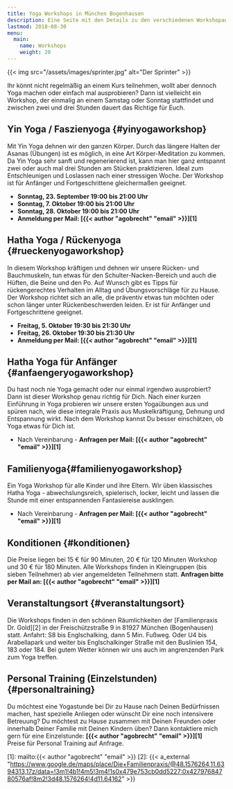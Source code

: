 ```yaml
---
title: Yoga Workshops in München Bogenhausen
description: Eine Seite mit den Details zu den verschiedenen Workshopangeboten sowie aktuelle Termine
lastmod: 2018-08-30
menu:
  main:
    name: Workshops
    weight: 20
---
```


{{< img src="/assets/images/sprinter.jpg" alt="Der Sprinter" >}}


Ihr könnt nicht regelmäßig an einem Kurs teilnehmen, wollt aber dennoch Yoga machen oder einfach mal ausprobieren? Dann ist vielleicht ein Workshop, der einmalig an einem Samstag oder Sonntag stattfindet und zwischen zwei und drei Stunden dauert das Richtige für Euch.

## Yin Yoga / Faszienyoga {#yinyogaworkshop}

Mit Yin Yoga dehnen wir den ganzen Körper. Durch das längere Halten der Asanas (Übungen) ist es möglich, in eine Art Körper-Meditation zu kommen. Da Yin Yoga sehr sanft und regenerierend ist, kann man hier ganz entspannt zwei oder auch mal drei Stunden am Stücken praktizieren. Ideal zum Entschleunigen und Loslassen nach einer stressigen Woche. Der Workshop ist für Anfänger und Fortgeschrittene gleichermaßen geeignet.   

- **Sonntag, 23. September 19:00 bis 21:00 Uhr**
- **Sonntag, 7. Oktober 19:00 bis 21:00 Uhr**
- **Sonntag, 28. Oktober 19:00 bis 21:00 Uhr**
- **Anmeldung per Mail: [{{< author "agobrecht" "email" >}}][1]**

## Hatha Yoga / Rückenyoga {#rueckenyogaworkshop}

In diesem Workshop kräftigen und dehnen wir unsere Rücken- und Bauchmuskeln, tun etwas für den Schulter-Nacken-Bereich und auch die Hüften, die Beine und den Po. Auf Wunsch gibt es Tipps für rückengerechtes Verhalten im Alltag und Übungsvorschläge für zu Hause. Der Workshop richtet sich an alle, die präventiv etwas tun möchten oder schon länger unter Rückenbeschwerden leiden. Er ist für Anfänger und Fortgeschrittene geeignet.  

- **Freitag, 5. Oktober 19:30 bis 21:30 Uhr** 
- **Freitag, 26. Oktober 19:30 bis 21:30 Uhr** 
- **Anmeldung per Mail: [{{< author "agobrecht" "email" >}}][1]**

## Hatha Yoga für Anfänger {#anfaengeryogaworkshop}

Du hast noch nie Yoga gemacht oder nur einmal irgendwo ausprobiert? Dann ist dieser Workshop genau richtig für Dich. Nach einer kurzen Einführung in Yoga probieren wir unsere ersten Yogaübungen aus und spüren nach, wie diese integrale Praxis aus Muskelkräftigung, Dehnung und Entspannung wirkt. Nach dem Workshop kannst Du besser einschätzen, ob Yoga etwas für Dich ist.

- Nach Vereinbarung - **Anfragen per Mail: [{{< author "agobrecht" "email" >}}][1]**

## Familienyoga{#familienyogaworkshop}

Ein Yoga Workshop für alle Kinder und ihre Eltern. Wir üben klassisches Hatha Yoga - abwechslungsreich, spielerisch, locker, leicht und lassen die Stunde mit einer entspannenden Fantasiereise ausklingen. 

- Nach Vereinbarung - **Anfragen per Mail: [{{< author "agobrecht" "email" >}}][1]**

## Konditionen {#konditionen}

Die Preise liegen bei 15 € für 90 Minuten, 20 € für 120 Minuten Workshop und 30 € für 180 Minuten. Alle Workshops finden in Kleingruppen (bis sieben Teilnehmer) ab vier angemeldeten Teilnehmern statt.  **Anfragen bitte per Mail an: [{{< author "agobrecht" "email" >}}][1]**


## Veranstaltungsort {#veranstaltungsort}

Die Workshops finden in den schönen Räumlichkeiten der [Familienpraxis Dr. Gold][2] in der Freischützstraße 9 in 81927 München (Bogenhausen) statt. Anfahrt: S8 bis Englschalking, dann 5 Min. Fußweg. Oder U4 bis Arabellapark und weiter bis Englschalkinger Straße mit den Buslinien 154, 183 oder 184. Bei gutem Wetter können wir uns auch im angrenzenden Park zum Yoga treffen.


## Personal Training (Einzelstunden) {#personaltraining}

Du möchtest eine Yogastunde bei Dir zu Hause nach Deinen Bedürfnissen machen, hast spezielle Anliegen oder wünscht Dir eine noch intensivere Betreuung? Du möchtest zu Hause zusammen mit Deinen Freunden oder innerhalb Deiner Familie mit Deinen Kindern üben? Dann kontaktiere mich gern für eine Einzelstunde: **[{{< author "agobrecht" "email" >}}][1]**  
Preise für Personal Training auf Anfrage.


[1]: mailto:{{< author "agobrecht" "email" >}}
[2]: {{< a_external "https://www.google.de/maps/place/Die+Familienpraxis/@48.1576264,11.6394313,17z/data=!3m1!4b1!4m5!3m4!1s0x479e753cb0dd5227:0x42797684780576af!8m2!3d48.1576264!4d11.64162" >}}
